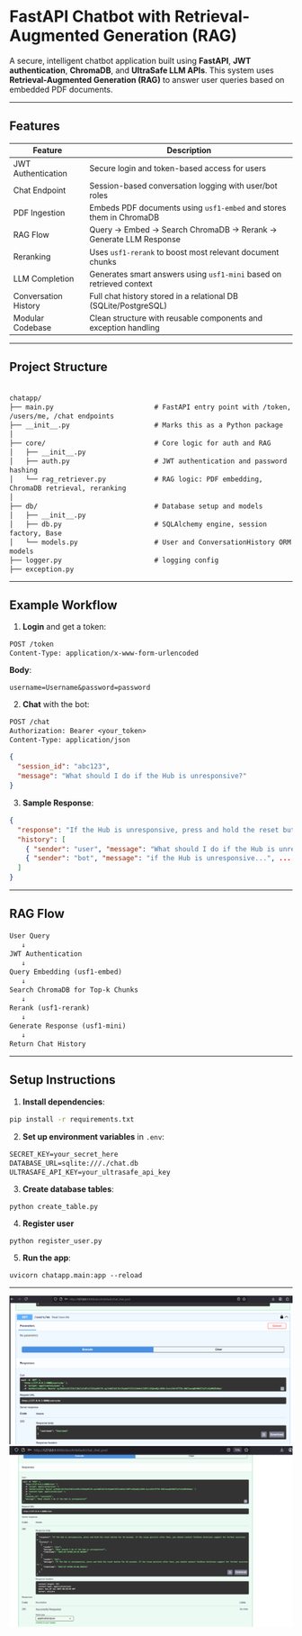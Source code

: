 

# FastAPI Chatbot with Retrieval-Augmented Generation (RAG)

A secure, intelligent chatbot application built using **FastAPI**, **JWT authentication**, **ChromaDB**, and **UltraSafe LLM APIs**. This system uses **Retrieval-Augmented Generation (RAG)** to answer user queries based on embedded PDF documents.

---

## Features

| Feature                  | Description                                                                 |
|--------------------------|-----------------------------------------------------------------------------|
| JWT Authentication     | Secure login and token-based access for users                               |
| Chat Endpoint          | Session-based conversation logging with user/bot roles                      |
| PDF Ingestion          | Embeds PDF documents using `usf1-embed` and stores them in ChromaDB         |
| RAG Flow               | Query → Embed → Search ChromaDB → Rerank → Generate LLM Response            |
| Reranking              | Uses `usf1-rerank` to boost most relevant document chunks                    |
| LLM Completion         | Generates smart answers using `usf1-mini` based on retrieved context         |
| Conversation History   | Full chat history stored in a relational DB (SQLite/PostgreSQL)             |
| Modular Codebase       | Clean structure with reusable components and exception handling              |

---

## Project Structure

```

chatapp/
├── main.py                         # FastAPI entry point with /token, /users/me, /chat endpoints
├── __init__.py                     # Marks this as a Python package
│
├── core/                           # Core logic for auth and RAG
│   ├── __init__.py
│   ├── auth.py                     # JWT authentication and password hashing
│   └── rag_retriever.py            # RAG logic: PDF embedding, ChromaDB retrieval, reranking
│
├── db/                             # Database setup and models
│   ├── __init__.py
│   ├── db.py                       # SQLAlchemy engine, session factory, Base
│   └── models.py                   # User and ConversationHistory ORM models
├── logger.py                       # logging config
├── exception.py  

```

---

## Example Workflow

1. **Login** and get a token:
```http
POST /token
Content-Type: application/x-www-form-urlencoded
```
**Body**:
```
username=Username&password=password
```

2. **Chat** with the bot:
```http
POST /chat
Authorization: Bearer <your_token>
Content-Type: application/json
```
```json
{
  "session_id": "abc123",
  "message": "What should I do if the Hub is unresponsive?"
}
```

3. **Sample Response**:
```json
{
  "response": "If the Hub is unresponsive, press and hold the reset button for 10 seconds. If the issue persists after that, you should contact TechEase Solutions support for further assistance.",
  "history": [
    { "sender": "user", "message": "What should I do if the Hub is unresponsive?", ... },
    { "sender": "bot", "message": "if the Hub is unresponsive...", ... }
  ]
}
```

---

## RAG Flow

```
User Query
   ↓
JWT Authentication
   ↓
Query Embedding (usf1-embed)
   ↓
Search ChromaDB for Top-k Chunks
   ↓
Rerank (usf1-rerank)
   ↓
Generate Response (usf1-mini)
   ↓
Return Chat History
```

---

##  Setup Instructions

1. **Install dependencies**:
```bash
pip install -r requirements.txt
```

2. **Set up environment variables** in `.env`:
```
SECRET_KEY=your_secret_here
DATABASE_URL=sqlite:///./chat.db
ULTRASAFE_API_KEY=your_ultrasafe_api_key
```

3. **Create database tables**:
```
python create_table.py

```
4. **Register user**
```
python register_user.py

```
5. **Run the app**:
```
uvicorn chatapp.main:app --reload
```

---




![alt text](image-1.png)
![alt text](image-2.png)
